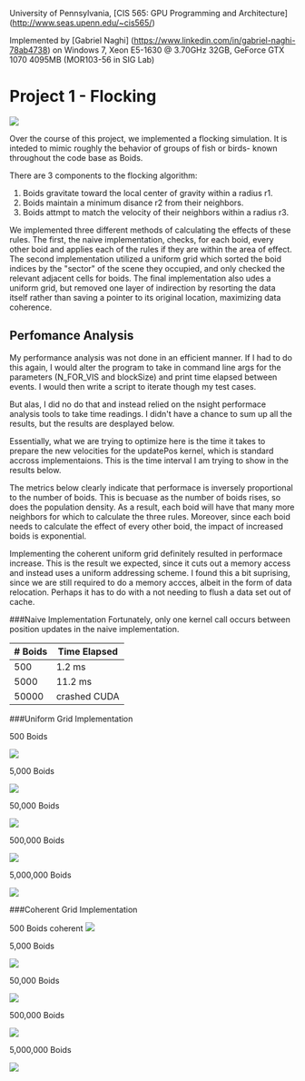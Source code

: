 University of Pennsylvania, 
[CIS 565: GPU Programming and Architecture]
(http://www.seas.upenn.edu/~cis565/)

Implemented by [Gabriel Naghi]
(https://www.linkedin.com/in/gabriel-naghi-78ab4738) on 
Windows 7, Xeon E5-1630 @ 3.70GHz 32GB, GeForce GTX 1070 4095MB 
(MOR103-56 in SIG Lab)

Project 1 - Flocking
=====================

![](images/simulation.png)

Over the course of this project, we implemented a flocking 
simulation. It is inteded to mimic roughly the behavior of 
groups of fish or birds- known throughout the code base as Boids.

There are 3 components to the flocking algorithm:
1. Boids gravitate toward the local center of gravity within a radius r1. 
2. Boids maintain a minimum disance r2 from their neighbors.
3. Boids attmpt to match the velocity of their neighbors within a radius r3.

We implemented three different methods of calculating the effects 
of these rules. The first, the naive implementation, checks, 
for each boid, every other boid and applies each of the rules 
if they are within the area of effect. The second implementation 
utilized a uniform grid which sorted the boid indices by the 
"sector" of the scene they occupied, and only checked the relevant 
adjacent cells for boids. The final implementation also udes a 
uniform grid, but removed one layer of indirection by resorting 
the data itself rather than saving a pointer to its original 
location, maximizing data coherence.

Perfomance Analysis
----------------------
My performance analysis was not done in an efficient manner. If 
I had to do this again, I would alter the program to take in 
command line args for the parameters (N_FOR_VIS and blockSize) 
and print time elapsed between events. I would then write a script 
to iterate though my test cases.

But alas, I did no do that and instead relied on the nsight 
performace analysis tools to take time readings. I didn't have 
a chance to sum up all the results, but the results are 
desplayed below.

Essentially, what we are trying to optimize here is the time it 
takes to prepare the new velocities for the updatePos kernel, 
which is standard accross implementaions. 
This is the time interval I am trying to show in the results below.

The metrics below clearly indicate that performace is inversely proportional to the number of boids. This is becuase as the number of boids rises, so does the population density. As a result, each boid will have that many more neighbors for which to calculate the three rules. Moreover, since each boid needs to calculate the effect of every other boid, the impact of increased boids is exponential. 

Implementing the coherent uniform grid definitely resulted in performace 
increase. This is the result we expected, since it cuts out a memory
access and instead uses a uniform addressing scheme. I found this a bit suprising, since we are still required to do a memory accces, albeit in 
the form of data relocation. Perhaps it has to do with a not needing to 
flush a data set out of cache. 

###Naive Implementation
Fortunately, only one kernel call occurs between position updates
in the naive implementation. 

|# Boids| Time Elapsed |  
|-------|--------------|
| 500   |    1.2 ms    |
| 5000  |   11.2 ms    |
| 50000 | crashed CUDA | 

###Uniform Grid Implementation

500 Boids

![](images/uniform500.PNG)

5,000 Boids

![](images/uniform5_000.PNG)

50,000 Boids

![](images/uniform50_000.PNG)

500,000 Boids

![](images/uniform500_000.PNG)

5,000,000 Boids

![](images/uniform5_000_000.PNG)

###Coherent Grid Implementation

500 Boids
coherent
![](images/coherent500.PNG)

5,000 Boids

![](images/coherent5_000.PNG)

50,000 Boids

![](images/coherent50_000.PNG)

500,000 Boids

![](images/coherent500_000.PNG)

5,000,000 Boids

![](images/coherent5_000_000.PNG)

